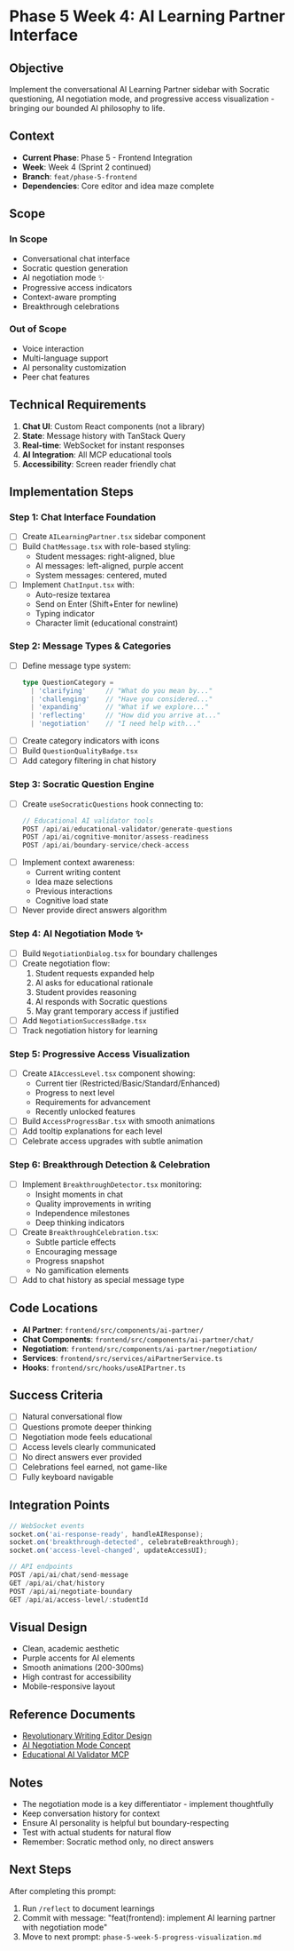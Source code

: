 # Phase 5 Week 4: AI Learning Partner Interface

## Objective
Implement the conversational AI Learning Partner sidebar with Socratic questioning, AI negotiation mode, and progressive access visualization - bringing our bounded AI philosophy to life.

## Context
- **Current Phase**: Phase 5 - Frontend Integration
- **Week**: Week 4 (Sprint 2 continued)
- **Branch**: `feat/phase-5-frontend`
- **Dependencies**: Core editor and idea maze complete

## Scope
### In Scope
- Conversational chat interface
- Socratic question generation
- AI negotiation mode ✨
- Progressive access indicators
- Context-aware prompting
- Breakthrough celebrations

### Out of Scope
- Voice interaction
- Multi-language support
- AI personality customization
- Peer chat features

## Technical Requirements
1. **Chat UI**: Custom React components (not a library)
2. **State**: Message history with TanStack Query
3. **Real-time**: WebSocket for instant responses
4. **AI Integration**: All MCP educational tools
5. **Accessibility**: Screen reader friendly chat

## Implementation Steps

### Step 1: Chat Interface Foundation
- [ ] Create `AILearningPartner.tsx` sidebar component
- [ ] Build `ChatMessage.tsx` with role-based styling:
  - Student messages: right-aligned, blue
  - AI messages: left-aligned, purple accent
  - System messages: centered, muted
- [ ] Implement `ChatInput.tsx` with:
  - Auto-resize textarea
  - Send on Enter (Shift+Enter for newline)
  - Typing indicator
  - Character limit (educational constraint)

### Step 2: Message Types & Categories
- [ ] Define message type system:
  ```typescript
  type QuestionCategory = 
    | 'clarifying'     // "What do you mean by..."
    | 'challenging'    // "Have you considered..."
    | 'expanding'      // "What if we explore..."
    | 'reflecting'     // "How did you arrive at..."
    | 'negotiation'    // "I need help with..."
  ```
- [ ] Create category indicators with icons
- [ ] Build `QuestionQualityBadge.tsx`
- [ ] Add category filtering in chat history

### Step 3: Socratic Question Engine
- [ ] Create `useSocraticQuestions` hook connecting to:
  ```typescript
  // Educational AI validator tools
  POST /api/ai/educational-validator/generate-questions
  POST /api/ai/cognitive-monitor/assess-readiness
  POST /api/ai/boundary-service/check-access
  ```
- [ ] Implement context awareness:
  - Current writing content
  - Idea maze selections  
  - Previous interactions
  - Cognitive load state
- [ ] Never provide direct answers algorithm

### Step 4: AI Negotiation Mode ✨
- [ ] Build `NegotiationDialog.tsx` for boundary challenges
- [ ] Create negotiation flow:
  1. Student requests expanded help
  2. AI asks for educational rationale
  3. Student provides reasoning
  4. AI responds with Socratic questions
  5. May grant temporary access if justified
- [ ] Add `NegotiationSuccessBadge.tsx`
- [ ] Track negotiation history for learning

### Step 5: Progressive Access Visualization
- [ ] Create `AIAccessLevel.tsx` component showing:
  - Current tier (Restricted/Basic/Standard/Enhanced)
  - Progress to next level
  - Requirements for advancement
  - Recently unlocked features
- [ ] Build `AccessProgressBar.tsx` with smooth animations
- [ ] Add tooltip explanations for each level
- [ ] Celebrate access upgrades with subtle animation

### Step 6: Breakthrough Detection & Celebration
- [ ] Implement `BreakthroughDetector.tsx` monitoring:
  - Insight moments in chat
  - Quality improvements in writing
  - Independence milestones
  - Deep thinking indicators
- [ ] Create `BreakthroughCelebration.tsx`:
  - Subtle particle effects
  - Encouraging message
  - Progress snapshot
  - No gamification elements
- [ ] Add to chat history as special message type

## Code Locations
- **AI Partner**: `frontend/src/components/ai-partner/`
- **Chat Components**: `frontend/src/components/ai-partner/chat/`
- **Negotiation**: `frontend/src/components/ai-partner/negotiation/`
- **Services**: `frontend/src/services/aiPartnerService.ts`
- **Hooks**: `frontend/src/hooks/useAIPartner.ts`

## Success Criteria
- [ ] Natural conversational flow
- [ ] Questions promote deeper thinking
- [ ] Negotiation mode feels educational
- [ ] Access levels clearly communicated
- [ ] No direct answers ever provided
- [ ] Celebrations feel earned, not game-like
- [ ] Fully keyboard navigable

## Integration Points
```typescript
// WebSocket events
socket.on('ai-response-ready', handleAIResponse);
socket.on('breakthrough-detected', celebrateBreakthrough);
socket.on('access-level-changed', updateAccessUI);

// API endpoints
POST /api/ai/chat/send-message
GET /api/ai/chat/history
POST /api/ai/negotiate-boundary
GET /api/ai/access-level/:studentId
```

## Visual Design
- Clean, academic aesthetic
- Purple accents for AI elements
- Smooth animations (200-300ms)
- High contrast for accessibility
- Mobile-responsive layout

## Reference Documents
- [Revolutionary Writing Editor Design](../../REVOLUTIONARY_WRITING_EDITOR_DESIGN.md)
- [AI Negotiation Mode Concept](../../REVOLUTIONARY_WRITING_EDITOR_DESIGN.md#ai-negotiation-mode)
- [Educational AI Validator MCP](../../mcp-servers/educational-ai-validator/README.md)

## Notes
- The negotiation mode is a key differentiator - implement thoughtfully
- Keep conversation history for context
- Ensure AI personality is helpful but boundary-respecting
- Test with actual students for natural flow
- Remember: Socratic method only, no direct answers

## Next Steps
After completing this prompt:
1. Run `/reflect` to document learnings
2. Commit with message: "feat(frontend): implement AI learning partner with negotiation mode"
3. Move to next prompt: `phase-5-week-5-progress-visualization.md`